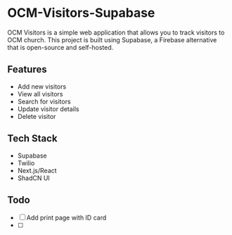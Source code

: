 # OCM-Visitors-Supabase
OCM Visitors is a simple web application that allows you to track visitors to OCM church. This project is built using Supabase, a Firebase alternative that is open-source and self-hosted. 

## Features
- Add new visitors
- View all visitors
- Search for visitors
- Update visitor details
- Delete visitor


## Tech Stack
- Supabase
- Twilio
- Next.js/React
- ShadCN UI


## Todo
- [ ] Add print page with ID card
- [ ] 


